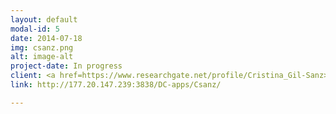 ```yaml
---
layout: default
modal-id: 5
date: 2014-07-18
img: csanz.png
alt: image-alt
project-date: In progress
client: <a href=https://www.researchgate.net/profile/Cristina_Gil-Sanz>Cristina Gil-Sanz</a>
link: http://177.20.147.239:3838/DC-apps/Csanz/

---
```

